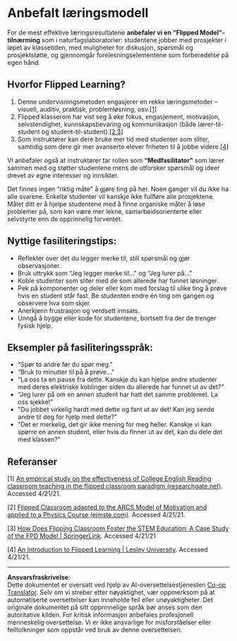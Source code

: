 <!--
CO_OP_TRANSLATOR_METADATA:
{
  "original_hash": "012bbd19f13171be32ac9ba21d4186c2",
  "translation_date": "2025-08-27T20:14:59+00:00",
  "source_file": "recommended-learning-model.md",
  "language_code": "no"
}
-->
# Anbefalt læringsmodell

For de mest effektive læringsresultatene **anbefaler vi en “Flipped Model"-tilnærming** som i naturfagslaboratorier: studentene jobber med prosjekter i løpet av klassetiden, med muligheter for diskusjon, spørsmål og prosjektstøtte, og gjennomgår forelesningselementene som forberedelse på egen hånd.

## Hvorfor Flipped Learning?

1. Denne undervisningsmetoden engasjerer en rekke læringsmetoder – visuell, auditiv, praktisk, problemløsning, osv.[[1]](../..)
2. Flipped klasserom har vist seg å øke fokus, engasjement, motivasjon, selvstendighet, kunnskapsbevaring og kommunikasjon (både lærer-til-student og student-til-student).[[2,3]](../..)
3. Som instruktører kan dere bruke mer tid med studenter som sliter, samtidig som dere gir mer avanserte elever friheten til å jobbe videre.[[4]](../..)

Vi anbefaler også at instruktører tar rollen som **“Medfasilitator"** som lærer sammen med og støtter studentene mens de utforsker spørsmål og ideer drevet av egne interesser og innsikter.

Det finnes ingen “riktig måte" å gjøre ting på her. Noen ganger vil du ikke ha alle svarene. Enkelte studenter vil kanskje ikke fullføre alle prosjektene. Målet ditt er å hjelpe studentene med å finne organiske måter å løse problemer på, som kan være mer lekne, samarbeidsorienterte eller selvstyrte enn de opprinnelig forventet.

## Nyttige fasiliteringstips:

* Reflekter over det du legger merke til, still spørsmål og gjør observasjoner.
* Bruk uttrykk som “Jeg legger merke til…" og “Jeg lurer på…"
* Koble studenter som sliter med de som allerede har funnet løsninger.
* Pek på komponenter og deler eller kom med forslag til ulike ting å prøve hvis en student står fast. Be studenten endre én ting om gangen og observere hva som skjer.
* Anerkjenn frustrasjon og verdsett innsats.
* Unngå å bygge eller kode for studentene, bortsett fra der de trenger fysisk hjelp.

## Eksempler på fasiliteringsspråk:

* “Spør to andre før du spør meg."
* “Bruk to minutter til på å prøve…"
* “La oss ta en pause fra dette. Kanskje du kan hjelpe andre studenter med deres elektriske koblinger siden du allerede har funnet ut av det?"
* “Jeg lurer på om en annen student har hatt det samme problemet. La oss sjekke!"
* "Du jobbet virkelig hardt med dette og fant ut av det! Kan jeg sende andre til deg for hjelp med dette?"
* “Det er merkelig, det gir ikke mening for meg heller. Kanskje vi kan spørre en annen student, eller hvis du finner ut av det, kan du dele det med klassen?"

## Referanser

[1] [An empirical study on the effectiveness of College English Reading classroom teaching in the flipped classroom paradigm (researchgate.net)](https://www.researchgate.net/publication/322264495_An_empirical_study_on_the_effectiveness_of_College_English_Reading_classroom_teaching_in_the_flipped_classroom_paradigm). Accessed 4/21/21.

[2] [Flipped Classroom adapted to the ARCS Model of Motivation and applied to a Physics Course (ejmste.com)](https://www.ejmste.com/article/flipped-classroom-adapted-to-the-arcs-model-of-motivation-and-applied-to-a-physics-course-4562). Accessed 4/21/21.

[3] [How Does Flipping Classroom Foster the STEM Education: A Case Study of the FPD Model | SpringerLink](https://link.springer.com/article/10.1007/s10758-020-09443-9). Accessed 4/21/21

[4] [An Introduction to Flipped Learning | Lesley University](https://lesley.edu/article/an-introduction-to-flipped-learning#:~:text=An%20Introduction%20to%20Flipped%20Learning.%20Flipped%20learning%20is,advancements%20in%20the%20modern%20classroom%20is%20flipped%20learning.). Accessed 4/21/21.

---

**Ansvarsfraskrivelse**:  
Dette dokumentet er oversatt ved hjelp av AI-oversettelsestjenesten [Co-op Translator](https://github.com/Azure/co-op-translator). Selv om vi streber etter nøyaktighet, vær oppmerksom på at automatiserte oversettelser kan inneholde feil eller unøyaktigheter. Det originale dokumentet på sitt opprinnelige språk bør anses som den autoritative kilden. For kritisk informasjon anbefales profesjonell menneskelig oversettelse. Vi er ikke ansvarlige for misforståelser eller feiltolkninger som oppstår ved bruk av denne oversettelsen.